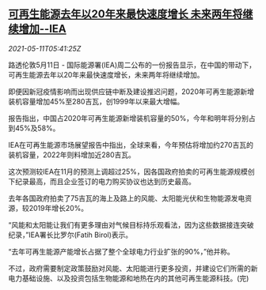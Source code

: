 <!--1620712862000-->
[可再生能源去年以20年来最快速度增长 未来两年将继续增加--IEA](https://cn.reuters.com/article/iea-renewable-energy-0511-idCNKBS2CS0GU)
------

<div><i>2021-05-11T05:41:25Z</i></div><p>路透伦敦5月11日 - 国际能源署(IEA)周二公布的一份报告显示，在中国的带动下，可再生能源去年以20年来最快速度增长，未来两年将继续增加。</p><p>即便因新冠疫情影响而出现供应链中断及建设推迟问题，2020年可再生能源新增装机容量增加45%至280吉瓦，创1999年以来最大增幅。</p><p>报告指出，中国占2020年可再生能源新增装机容量的50%，今年和明年将分别占到45%及58%。</p><p>IEA在可再生能源市场展望报告中指出，全球来看，今年预估将增加约270吉瓦的装机容量，2022年则料增加近280吉瓦。</p><p>这次预测较IEA在11月的预测上调超过25%，因各国政府拍卖的可再生能源规模创下纪录最高，而且企业签订的电力购买协议也达到历史最高。</p><p>去年各国政府拍卖了75吉瓦的海上及路上的风能、太阳能光伏和生物能源发电资源，较2019年增长20%。</p><p>“风能和太阳能让我们有更多理由对气候目标持乐观看法，因为这些数据接连突破纪录，”IEA署长比罗尔(Fatih Birol)表示。</p><p>“去年可再生能源产能增长占据了整个全球电力行业扩张的90%，”他并称。</p><p>不过，政府需要制定政策鼓励对风能、太阳能进行更多投资，并建设它们所需的新电力基础设施、以及投资包括生物能源和地热在内的其他可再生能源科技。(完)</p>
